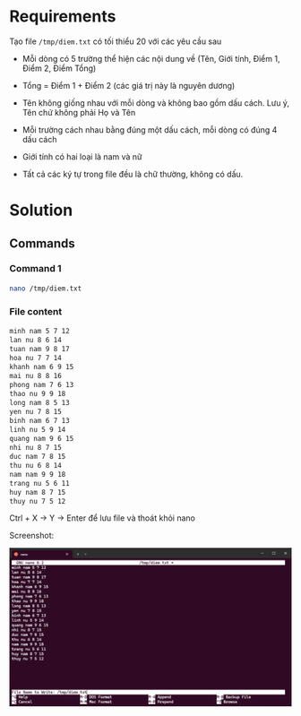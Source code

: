# Requirements

Tạo file `/tmp/diem.txt` có tối thiểu 20 với các yêu cầu sau

+ Mỗi dòng có 5 trường thể hiện các nội dung về (Tên, Giới tính, Điểm 1, Điểm 2, Điểm Tổng)

+ Tổng = Điểm 1 + Điểm 2 (các giá trị này là nguyên dương)

+ Tên không giống nhau với mỗi dòng và không bao gồm dấu cách. Lưu ý, Tên chứ không phải Họ và Tên

+ Mỗi trường cách nhau bằng đúng một dấu cách, mỗi dòng có đúng 4 dấu cách

+ Giới tính có hai loại là nam và nữ

+ Tất cả các ký tự trong file đều là chữ thường, không có dấu.

# Solution
## Commands
### Command 1
```bash
nano /tmp/diem.txt
```
### File content
```plaintext
minh nam 5 7 12
lan nu 8 6 14
tuan nam 9 8 17
hoa nu 7 7 14
khanh nam 6 9 15
mai nu 8 8 16
phong nam 7 6 13
thao nu 9 9 18
long nam 8 5 13
yen nu 7 8 15
binh nam 6 7 13
linh nu 5 9 14
quang nam 9 6 15
nhi nu 8 7 15
duc nam 7 8 15
thu nu 6 8 14
nam nam 9 9 18
trang nu 5 6 11
huy nam 8 7 15
thuy nu 7 5 12
```
Ctrl + X -> Y -> Enter để lưu file và thoát khỏi nano

Screenshot:

![alt text](assets/image.png)

